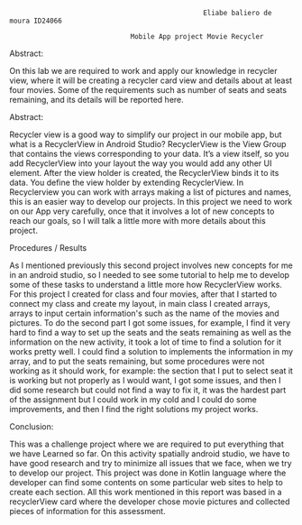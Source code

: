                                                     Eliabe baliero de moura ID24066 

                                  Mobile App project Movie Recycler 

 

Abstract: 

On this lab we are required to work and apply our knowledge in recycler view, where it will be creating a recycler card view and details about at least four movies. Some of the requirements such as number of seats and seats remaining, and its details will be reported here. 

Abstract: 

Recycler view is a good way to simplify our project in our mobile app, but what is a RecyclerView in Android Studio? RecyclerView is the View Group that contains the views corresponding to your data. It’s a view itself, so you add RecyclerView into your layout the way you would add any other UI element. After the view holder is created, the RecyclerView binds it to its data. You define the view holder by extending RecyclerView. In Recyclerview you can work with arrays making a list of pictures and names, this is an easier way to develop our projects. In this project we need to work on our App very carefully, once that it involves a lot of new concepts to reach our goals, so I will talk a little more with more details about this project. 

 

Procedures / Results 

As I mentioned previously this second project involves new concepts for me in an android studio, so I needed to see some tutorial to help me to develop some of these tasks to understand a little more how RecyclerView works. For this project I created for class and four movies, after that I started to connect my class and create my layout, in main class I created arrays, arrays to input certain information's such as the name of the movies and pictures. To do the second part I got some issues, for example, I find it very hard to find a way to set up the seats and the seats remaining as well as the information on the new activity, it took a lot of time to find a solution for it works pretty well. I could find a solution to implements the information in my array, and to put the seats remaining, but some procedures were not working as it should work, for example: the section that I put to select seat it is working but not properly as I would want, I got some issues, and then I did some research but could not find a way to fix it, it was the hardest part of the assignment but I could work in my cold and I could do some improvements, and then I find the right solutions my project works. 

 Conclusion: 

This was a challenge project where we are required to put everything that we have Learned so far. On this activity spatially android studio, we have to have good research and try to minimize all issues that we face, when we try to develop our project. This project was done in Kotlin language where the developer can find some contents on some particular web sites to help to create each section. All this work mentioned in this report was based in a recyclerView card where the developer chose movie pictures and collected pieces of information for this assessment. 

 

 

 

 
